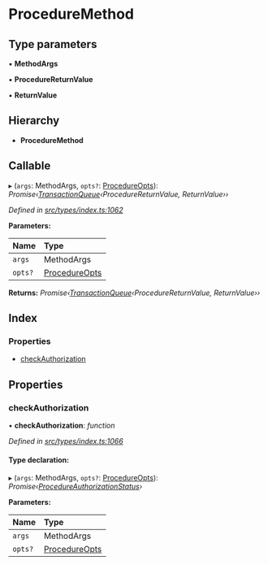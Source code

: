# ProcedureMethod

## Type parameters

▪ **MethodArgs**

▪ **ProcedureReturnValue**

▪ **ReturnValue**

## Hierarchy

* **ProcedureMethod**

## Callable

▸ \(`args`: MethodArgs, `opts?`: [ProcedureOpts](procedureopts.md)\): _Promise‹_[_TransactionQueue_](../classes/transactionqueue.md)_‹ProcedureReturnValue, ReturnValue››_

_Defined in_ [_src/types/index.ts:1062_](https://github.com/PolymathNetwork/polymesh-sdk/blob/56921667/src/types/index.ts#L1062)

**Parameters:**

| Name | Type |
| :--- | :--- |
| `args` | MethodArgs |
| `opts?` | [ProcedureOpts](procedureopts.md) |

**Returns:** _Promise‹_[_TransactionQueue_](../classes/transactionqueue.md)_‹ProcedureReturnValue, ReturnValue››_

## Index

### Properties

* [checkAuthorization](proceduremethod.md#checkauthorization)

## Properties

### checkAuthorization

• **checkAuthorization**: _function_

_Defined in_ [_src/types/index.ts:1066_](https://github.com/PolymathNetwork/polymesh-sdk/blob/56921667/src/types/index.ts#L1066)

#### Type declaration:

▸ \(`args`: MethodArgs, `opts?`: [ProcedureOpts](procedureopts.md)\): _Promise‹_[_ProcedureAuthorizationStatus_](procedureauthorizationstatus.md)_›_

**Parameters:**

| Name | Type |
| :--- | :--- |
| `args` | MethodArgs |
| `opts?` | [ProcedureOpts](procedureopts.md) |

